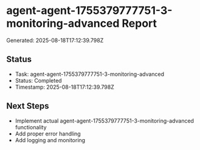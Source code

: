 # agent-agent-1755379777751-3-monitoring-advanced Report

Generated: 2025-08-18T17:12:39.798Z

## Status
- Task: agent-agent-1755379777751-3-monitoring-advanced
- Status: Completed
- Timestamp: 2025-08-18T17:12:39.798Z

## Next Steps
- Implement actual agent-agent-1755379777751-3-monitoring-advanced functionality
- Add proper error handling
- Add logging and monitoring
